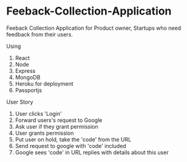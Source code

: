 # Feeback-Collection-Application

Feeback Collection Application for Product owner, Startups who need feedback from their users. 

Using

1) React
2) Node
3) Express
4) MongoDB
5) Heroku for deployment
6) Passportjs


User Story

1) User clicks 'Login'
2) Forward users's request to Google
3) Ask user if they grant permission
4) User grants permission
5) Put user on hold, take the 'code' from the URL
6) Send request to google with 'code' included
7) Google sees 'code' in URL replies with details about this user
